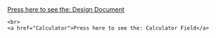 <body>
	<a href="Design Model - Calple_Rough.pdf">Press here to see the: Design Document</a>

 	<br>
	<a href="Calculator">Press here to see the: Calculator Field</a>
 	
</body>
